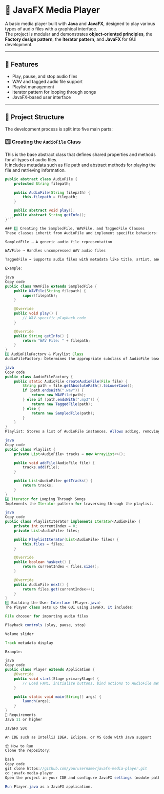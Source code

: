 # 🎵 JavaFX Media Player

A basic media player built with **Java** and **JavaFX**, designed to play various types of audio files with a graphical interface.  
The project is modular and demonstrates **object-oriented principles**, the **Factory design pattern**, the **Iterator pattern**, and **JavaFX** for GUI development.

---

## 🚀 Features
- Play, pause, and stop audio files  
- WAV and tagged audio file support  
- Playlist management  
- Iterator pattern for looping through songs  
- JavaFX-based user interface  

---

## 🧱 Project Structure
The development process is split into five main parts:

### 1️⃣ Creating the `AudioFile` Class
This is the base abstract class that defines shared properties and methods for all types of audio files.  
It includes metadata such as file path and abstract methods for playing the file and retrieving information.

```java
public abstract class AudioFile {
    protected String filepath;

    public AudioFile(String filepath) {
        this.filepath = filepath;
    }

    public abstract void play();
    public abstract String getInfo();
}```

### 2️⃣ Creating the SampledFile, WAVFile, and TaggedFile Classes
These classes inherit from AudioFile and implement specific behaviors:

SampledFile → A generic audio file representation

WAVFile → Handles uncompressed WAV audio files

TaggedFile → Supports audio files with metadata like title, artist, and album

Example:

java
Copy code
public class WAVFile extends SampledFile {
    public WAVFile(String filepath) {
        super(filepath);
    }

    @Override
    public void play() {
        // WAV-specific playback code
    }

    @Override
    public String getInfo() {
        return "WAV File: " + filepath;
    }
}
3️⃣ AudioFileFactory & Playlist Class
AudioFileFactory: Determines the appropriate subclass of AudioFile based on the file extension or content.

java
Copy code
public class AudioFileFactory {
    public static AudioFile createAudioFile(File file) {
        String path = file.getAbsolutePath().toLowerCase();
        if (path.endsWith(".wav")) {
            return new WAVFile(path);
        } else if (path.endsWith(".mp3")) {
            return new TaggedFile(path);
        } else {
            return new SampledFile(path);
        }
    }
}
Playlist: Stores a list of AudioFile instances. Allows adding, removing, and accessing files.

java
Copy code
public class Playlist {
    private List<AudioFile> tracks = new ArrayList<>();

    public void addFile(AudioFile file) {
        tracks.add(file);
    }

    public List<AudioFile> getTracks() {
        return tracks;
    }
}
4️⃣ Iterator for Looping Through Songs
Implements the Iterator pattern for traversing through the playlist.

java
Copy code
public class PlaylistIterator implements Iterator<AudioFile> {
    private int currentIndex = 0;
    private List<AudioFile> files;

    public PlaylistIterator(List<AudioFile> files) {
        this.files = files;
    }

    @Override
    public boolean hasNext() {
        return currentIndex < files.size();
    }

    @Override
    public AudioFile next() {
        return files.get(currentIndex++);
    }
}
5️⃣ Building the User Interface (Player.java)
The Player class sets up the GUI using JavaFX. It includes:

File chooser for importing audio files

Playback controls (play, pause, stop)

Volume slider

Track metadata display

Example:

java
Copy code
public class Player extends Application {
    @Override
    public void start(Stage primaryStage) {
        // Load FXML, initialize buttons, bind actions to AudioFile methods
    }

    public static void main(String[] args) {
        launch(args);
    }
}
🧪 Requirements
Java 11 or higher

JavaFX SDK

An IDE such as IntelliJ IDEA, Eclipse, or VS Code with Java support

📦 How to Run
Clone the repository:

bash
Copy code
git clone https://github.com/yourusername/javafx-media-player.git
cd javafx-media-player
Open the project in your IDE and configure JavaFX settings (module path, VM arguments).

Run Player.java as a JavaFX application.
